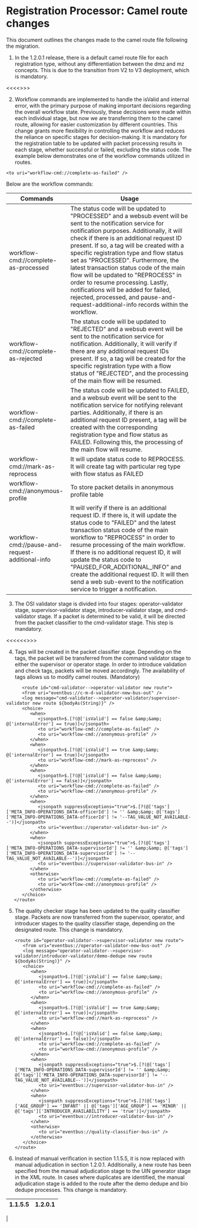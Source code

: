# Registration Processor: Camel route changes

This document outlines the changes made to the camel route file following the migration.

1. In the 1.2.0.1 release, there is a default camel route file for each registration type, without any differentiation between the dmz and mz concepts. This is due to the transition from V2 to V3 deployment, which is mandatory.

 <<<<<Attach files>>>>

2. Workflow commands are implemented to handle the isValid and internal error, with the primary purpose of making important decisions regarding the overall workflow state. Previously, these decisions were made within each individual stage, but now we are transferring them to the camel route, allowing for easier customization by different countries. This change grants more flexibility in controlling the workflow and reduces the reliance on specific stages for decision-making. It is mandatory for the registration table to be updated with packet processing results in each stage, whether successful or failed, excluding the status code. The example below demonstrates one of the workflow commands utilized in routes.

`<to uri="workflow-cmd://complete-as-failed" />`

Below are the workflow commands:

| Commands   |      Usage     |  
|-----------------|-------------------|
| workflow-cmd://complete-as-processed | The status code will be updated to "PROCESSED" and a websub event will be sent to the notification service for notification purposes. Additionally, it will check if there is an additional request ID present. If so, a tag will be created with a specific registration type and flow status set as "PROCESSED". Furthermore, the latest transaction status code of the main flow will be updated to "REPROCESS" in order to resume processing. Lastly, notifications will be added for failed, rejected, processed, and pause-and-request-additional-info records within the workflow.  |  
| workflow-cmd://complete-as-rejected | The status code will be updated to "REJECTED" and a websub event will be sent to the notification service for notification. Additionally, it will verify if there are any additional request IDs present. If so, a tag will be created for the specific registration type with a flow status of "REJECTED", and the processing of the main flow will be resumed.| 
| workflow-cmd://complete-as-failed| The status code will be updated to FAILED, and a websub event will be sent to the notification service for notifying relevant parties. Additionally, if there is an additional request ID present, a tag will be created with the corresponding registration type and flow status as FAILED. Following this, the processing of the main flow will resume.
|workflow-cmd://mark-as-reprocess| It will update status code to REPROCESS.  It will create tag with particular reg type with flow status as FAILED|
|workflow-cmd://anonymous-profile| To store packet details in anonymous profile table|
|workflow-cmd://pause-and-request-additional-info|It will verify if there is an additional request ID. If there is, it will update the status code to "FAILED" and the latest transaction status code of the main workflow to "REPROCESS" in order to resume processing of the main workflow. If there is no additional request ID, it will update the status code to "PAUSED_FOR_ADDITIONAL_INFO" and create the additional request ID. It will then send a web sub-event to the notification service to trigger a notification.|

3. The OSI validator stage is divided into four stages: operator-validator stage, supervisor-validator stage, introducer-validator stage, and cmd-validator stage. If a packet is determined to be valid, it will be directed from the packet classifier to the cmd-validator stage. This step is mandatory.

<<<<<<<checkkkkkkkk>>>>

4. Tags will be created in the packet classifier stage. Depending on the tags, the packet will be transferred from the command validator stage to either the supervisor or operator stage. In order to introduce validation and check tags, packets will be moved accordingly. The availability of tags allows us to modify camel routes.  (Mandatory)

```
      <route id="cmd-validator-->operator-validator new route">
      <from uri="eventbus://c-m-d-validator-new-bus-out" />
      <log message="cmd-validator-->operator-validator/supervisor-validator new route ${bodyAs(String)}" />
      <choice>
         <when>
            <jsonpath>$.[?(@['isValid'] == false &amp;&amp; @['internalError'] == true)]</jsonpath>
            <to uri="workflow-cmd://complete-as-failed" />
            <to uri="workflow-cmd://anonymous-profile" />
         </when>
         <when>
            <jsonpath>$.[?(@['isValid'] == true &amp;&amp; @['internalError'] == true)]</jsonpath>
            <to uri="workflow-cmd://mark-as-reprocess" />
         </when>
         <when>
            <jsonpath>$.[?(@['isValid'] == false &amp;&amp; @['internalError'] == false)]</jsonpath>
            <to uri="workflow-cmd://complete-as-failed" />
            <to uri="workflow-cmd://anonymous-profile" />
         </when>
         <when>
            <jsonpath suppressExceptions="true">$.[?(@['tags']['META_INFO-OPERATIONS_DATA-officerId'] != '' &amp;&amp; @['tags']['META_INFO-OPERATIONS_DATA-officerId'] != '--TAG_VALUE_NOT_AVAILABLE--')]</jsonpath>
            <to uri="eventbus://operator-validator-bus-in" />
         </when>
         <when>
            <jsonpath suppressExceptions="true">$.[?(@['tags']['META_INFO-OPERATIONS_DATA-supervisorId'] != '' &amp;&amp; @['tags']['META_INFO-OPERATIONS_DATA-supervisorId'] != '--TAG_VALUE_NOT_AVAILABLE--')]</jsonpath>
            <to uri="eventbus://supervisor-validator-bus-in" />
         </when>
         <otherwise>
            <to uri="workflow-cmd://complete-as-failed" />
            <to uri="workflow-cmd://anonymous-profile" />
         </otherwise>
      </choice>
   </route>
```

5. The quality checker stage has been updated to the quality classifier stage. Packets are now transferred from the supervisor, operator, and introducer stages to the quality classifier stage, depending on the designated route. This change is mandatory.

   ```
   <route id="operator-validator-->supervisor-validator new route">
      <from uri="eventbus://operator-validator-new-bus-out" />
      <log message="operator-validator-->supervisor-validator/introducer-validator/demo-dedupe new route ${bodyAs(String)}" />
      <choice>
         <when>
            <jsonpath>$.[?(@['isValid'] == false &amp;&amp; @['internalError'] == true)]</jsonpath>
            <to uri="workflow-cmd://complete-as-failed" />
            <to uri="workflow-cmd://anonymous-profile" />
         </when>
         <when>
            <jsonpath>$.[?(@['isValid'] == true &amp;&amp; @['internalError'] == true)]</jsonpath>
            <to uri="workflow-cmd://mark-as-reprocess" />
         </when>
         <when>
            <jsonpath>$.[?(@['isValid'] == false &amp;&amp; @['internalError'] == false)]</jsonpath>
            <to uri="workflow-cmd://complete-as-failed" />
            <to uri="workflow-cmd://anonymous-profile" />
         </when>
         <when>
            <jsonpath suppressExceptions="true">$.[?(@['tags']['META_INFO-OPERATIONS_DATA-supervisorId'] != '' &amp;&amp; @['tags']['META_INFO-OPERATIONS_DATA-supervisorId'] != '--TAG_VALUE_NOT_AVAILABLE--')]</jsonpath>
            <to uri="eventbus://supervisor-validator-bus-in" />
         </when>
         <when>
            <jsonpath suppressExceptions="true">$.[?(@['tags']['AGE_GROUP'] == 'INFANT' || @['tags']['AGE_GROUP'] == 'MINOR' || @['tags']['INTRODUCER_AVAILABILITY'] == 'true')]</jsonpath>
            <to uri="eventbus://introducer-validator-bus-in" />
         </when>
         <otherwise>
            <to uri="eventbus://quality-classifier-bus-in" />
         </otherwise>
      </choice>
   </route>
   ```

6. Instead of manual verification in section 1.1.5.5, it is now replaced with manual adjudication in section 1.2.0.1. Additionally, a new route has been specified from the manual adjudication stage to the UIN generator stage in the XML route. In cases where duplicates are identified, the manual adjudication stage is added to the route after the demo dedupe and bio dedupe processes. This change is mandatory.

| 1.1.5.5  |      1.2.0.1    |  
|-----------------|-------------------|
| 
